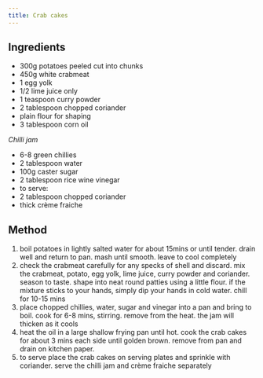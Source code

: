 ```yaml
---
title: Crab cakes
---
```


## Ingredients

-   300g potatoes peeled cut into chunks
-   450g white crabmeat
-   1 egg yolk
-   1/2 lime juice only
-   1 teaspoon curry powder
-   2 tablespoon chopped coriander
-   plain flour for shaping
-   3 tablespoon corn oil

*Chilli jam*

-   6-8 green chillies
-   2 tablespoon water
-   100g caster sugar
-   2 tablespoon rice wine vinegar
-   to serve:
-   2 tablespoon chopped coriander
-   thick crème fraiche

## Method

1.  boil potatoes in lightly salted water for about 15mins or until tender. drain well and return to pan. mash until smooth. leave to cool completely
2.  check the crabmeat carefully for any specks of shell and discard. mix the crabmeat, potato, egg yolk, lime juice, curry powder and coriander. season to taste. shape into neat round patties using a little flour. if the mixture sticks to your hands, simply dip your hands in cold water. chill for 10-15 mins
3.  place chopped chillies, water, sugar and vinegar into a pan and bring to boil. cook for 6-8 mins, stirring. remove from the heat. the jam will thicken as it cools
4.  heat the oil in a large shallow frying pan until hot. cook the crab cakes for about 3 mins each side until golden brown. remove from pan and drain on kitchen paper.
5.  to serve place the crab cakes on serving plates and sprinkle with coriander. serve the chilli jam and crème fraiche separately
